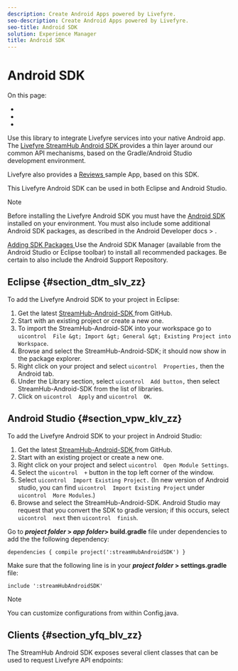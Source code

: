 ```yaml
---
description: Create Android Apps powered by Livefyre.
seo-description: Create Android Apps powered by Livefyre.
seo-title: Android SDK
solution: Experience Manager
title: Android SDK
---
```


# Android SDK

On this page:

* [](#c_android_sdk/section_dtm_slv_zz)
* [](#c_android_sdk/section_vpw_klv_zz)
* [](#c_android_sdk/section_yfq_blv_zz)

Use this library to integrate Livefyre services into your native Android app. The [ Livefyre StreamHub Android SDK ](https://github.com/Livefyre/StreamHub-Android-SDK) provides a thin layer around our common API mechanisms, based on the Gradle/Android Studio development environment.

Livefyre also provides a [ Reviews ](https://github.com/Livefyre/StreamHub-iOS-Reviews-App) sample App, based on this SDK.

This Livefyre Android SDK can be used in both Eclipse and Android Studio.

>[!NOTE]
>
>Before installing the Livefyre Android SDK you must have the [ Android SDK ](http://developer.android.com/sdk/index.html) installed on your environment. You must also include some additional Android SDK packages, as described in the Android Developer docs &gt; .
>
>[ Adding SDK Packages ](http://developer.android.com/sdk/installing/adding-packages.html)
Use the Android SDK Manager (available from the Android Studio or Eclipse toolbar) to install all recommended packages. Be certain to also include the Android Support Repository.

## Eclipse {#section_dtm_slv_zz}

To add the Livefyre Android SDK to your project in Eclipse:

1. Get the latest [ StreamHub-Android-SDK ](https://github.com/Livefyre/StreamHub-Android-SDK) from GitHub.
1. Start with an existing project or create a new one.
1. To import the StreamHub-Android-SDK into your workspace go to `uicontrol  File &gt; Import &gt; General &gt; Existing Project into Workspace`.
1. Browse and select the StreamHub-Android-SDK; it should now show in the package explorer.
1. Right click on your project and select `uicontrol  Properties,` then the Android tab.
1. Under the Library section, select `uicontrol  Add button,` then select StreamHub-Android-SDK from the list of libraries.
1. Click on `uicontrol  Apply` and `uicontrol  OK`.
## Android Studio {#section_vpw_klv_zz}

To add the Livefyre Android SDK to your project in Android Studio:

1. Get the latest [ StreamHub-Android-SDK ](https://github.com/Livefyre/StreamHub-Android-SDK) from GitHub.
1. Start with an existing project or create a new one.
1. Right click on your project and select `uicontrol  Open Module Settings`.
1. Select the `uicontrol  +` button in the top left corner of the window.
1. Select `uicontrol  Import Existing Project.` (In new version of Android studio, you can find `uicontrol  Import Existing Project` under `uicontrol  More Modules`.)
1. Browse and select the StreamHub-Android-SDK.
Android Studio may request that you convert the SDK to gradle version; if this occurs, select `uicontrol  next` then `uicontrol  finish`.

Go to ***project folder* &gt; *app folder*&gt; build.gradle** file under dependencies to add the the following dependency:

```
dependencies { compile project(':streamHubAndroidSDK') } 

```

Make sure that the following line is in your ***project folder* &gt; settings.gradle** file:


```
include ':streamHubAndroidSDK' 

```
>[!NOTE]
>
>You can customize configurations from within Config.java.
## Clients {#section_yfq_blv_zz}

The StreamHub Android SDK exposes several client classes that can be used to request Livefyre API endpoints:

